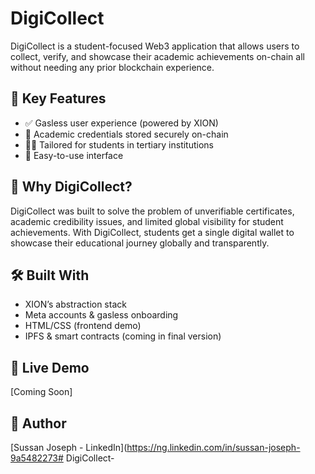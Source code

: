 # DigiCollect
DigiCollect is a student-focused Web3 application that allows users to collect, verify, and showcase their academic achievements on-chain all without needing any prior blockchain experience.

## 🌟 Key Features
- ✅ Gasless user experience (powered by XION)
- 📄 Academic credentials stored securely on-chain
- 🧑‍🎓 Tailored for students in tertiary institutions
- 📱 Easy-to-use interface

## 🎯 Why DigiCollect?
DigiCollect was built to solve the problem of unverifiable certificates, academic credibility issues, and limited global visibility for student achievements. With DigiCollect, students get a single digital wallet to showcase their educational journey globally and transparently.

## 🛠️ Built With
- XION’s abstraction stack
- Meta accounts & gasless onboarding
- HTML/CSS (frontend demo)
- IPFS & smart contracts (coming in final version)

## 🔗 Live Demo
[Coming Soon]

## 🧠 Author
[Sussan Joseph - LinkedIn](https://ng.linkedin.com/in/sussan-joseph-9a5482273# DigiCollect-
